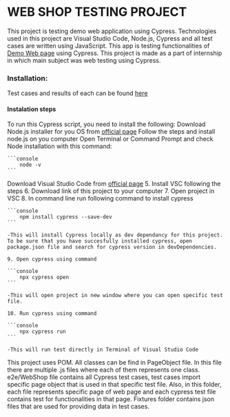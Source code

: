 # WEB SHOP TESTING PROJECT
This project is testing demo web application using Cypress. Technologies used in this project are Visual Studio Code, Node.js, Cypress and all test cases are written using JavaScript.
This app is testing functionalities of [Demo Web page](https://demowebshop.tricentis.com/) using Cypress. This project is made as a part of internship in which main subject was web testing using Cypress. 

### Installation:
Test cases and results of each can be found [here](https://docs.google.com/spreadsheets/d/1v-j0Kw_QRvNQrnGy4LDS51WABCOYdNV3_cQ2ksRf04c/edit?usp=sharing)

#### Instalation steps
To run this Cypress script, you need to install the following:
Download Node.js installer for you OS from [official page](https://nodejs.org/en/download/)
Follow the steps and install node.js on you computer
Open Terminal or Command Prompt and check Node installation with this command:
 
	```console
		node -v
  	```
   
Download Visual Studio Code from [official page](https://code.visualstudio.com/download)
	5. Install VSC following the steps
	6. Download link of this project to your computer
	7. Open project in VSC
	8. In command line run following command to install cypress
 
 	```console
		npm install cypress --save-dev
  	```

	-This will install Cypress locally as dev dependancy for this project. To be sure that you have succesfully installed cypress, open package.json file and search for cypress version in devDependencies.
 
	9. Open cypress using command

 	```console
		npx cypress open
	```
 
	-This will open project in new window where you can open specific test file.
 
	10. Run cypress using command
 
  	```console
		npx cypress run
  	```
   
	-This will run test directly in Terminal of Visual Studio Code
 
This project uses POM. All classes can be find in PageObject file. In this file there are multiple .js files where each of them represents one class.
e2e/WebShop file contains all Cypress test cases, test cases import specific page object that is used in that specific test file. Also, in this folder, each file represents specific page of web page and each cypress test file contains test for functionalities in that page.
Fixtures folder contains json files that are used for providing data in test cases.
